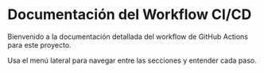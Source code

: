 <!-- # 🐍 Python Unittest + Coverage + GitHub Actions

Bienvenido a la documentación del proyecto **Python Flow**.  
Este repositorio implementa una estructura básica para proyectos Python con pruebas automáticas, integración continua, cobertura de código y buenas prácticas de GitFlow.

---

## 🚀 Características principales

- ✅ Pruebas unitarias con `unittest`
- ✅ Reportes de cobertura con `coverage.py`
- ✅ Reportes en formato JUnit para GitHub
- ✅ Comentarios automáticos en Pull Requests con cobertura
- ✅ Integración con SonarQube
- ✅ Workflow con ramas `feature/`, `release/`, `hotfix/`, `develop`, y `main`

---

## 🧪 Estructura del Proyecto

```bash
.
├── app/
│   ├── main.py          # Funciones principales
│   └── nueva_func.py    # (opcional) Más funcionalidades
│
├── tests/
│   ├── test_calc.py     # Pruebas para main.py
│   └── test_nueva.py    # Pruebas para nueva_func.py
│
├── requirements.txt     # Dependencias
├── .github/workflows/   # CI/CD en GitHub Actions -->

# Documentación del Workflow CI/CD

Bienvenido a la documentación detallada del workflow de GitHub Actions para este proyecto.

Usa el menú lateral para navegar entre las secciones y entender cada paso.
